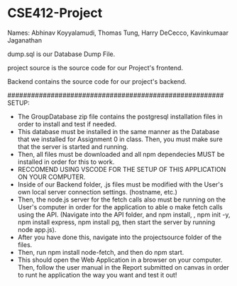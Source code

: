 # CSE412-Project

Names: Abhinav Koyyalamudi, Thomas Tung, Harry DeCecco, Kavinkumaar Jaganathan

dump.sql is our Database Dump File.

project source is the source code for our Project's frontend.

Backend contains the source code for our project's backend.

#######################################################
SETUP:
- The GroupDatabase zip file contains the postgresql installation files in order to install and test if needed. 
- This database must be installed in the same manner as the Database that we installed for Assignment 0 in class. Then, you must make sure that the server is started and running.
- Then, all files must be downloaded and all npm dependecies MUST be installed in order for this to work.
- RECCOMEND USING VSCODE FOR THE SETUP OF THIS APPLICATION ON YOUR COMPUTER.
- Inside of our Backend folder, .js files must be modified with the User's own local server connection settings. (hostname, etc.)
- Then, the node.js server for the fetch calls also must be running on the User's computer in order for the application to able o make fetch calls using the API. (Navigate into the API folder, and npm install, , npm init -y, npm install express, npm install pg, then start the server by running node app.js).
- After you have done this, navigate into the projectsource folder of the files.
- Then, run npm install node-fetch, and then do npm start.
- This should open the Web Application in a browser on your computer. Then, follow the user manual in the Report submitted on canvas in order to runt he application the way you want and test it out!
